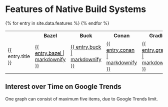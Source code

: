 # Features of Native Build Systems

<table>
  <tr>
    <th></th>
    <th>Bazel</th>
    <th>Buck</th>
    <th>Conan</th>
    <th>Gradle</th>
    <th>Make</th>
    <th>Meson</th>
    <th>SCons</th>
  </tr>
  {% for entry in site.data.features %}
    <tr>
      <td>{{ entry.title }}</td>
      <td><a href="{{ entry.bazel }}">{{ entry.bazel | markdownify }}</a></td>
      <td><a href="{{ entry.buck }}">{{ entry.buck | markdownify }}</a></td>
      <td><a href="{{ entry.conan }}">{{ entry.conan | markdownify }}</a></td>
      <td><a href="{{ entry.gradle }}">{{ entry.gradle | markdownify }}</a></td>
      <td><a href="{{ entry.make }}">{{ entry.make | markdownify }}</a></td>
      <td><a href="{{ entry.meson }}">{{ entry.meson | markdownify }}</a></td>
      <td><a href="{{ entry.scons }}">{{ entry.scons | markdownify }}</a></td>
    </tr>
  {% endfor %}
</table>

## Interest over Time on Google Trends

One graph can consist of maximum five items, due to Google Trends limit.

<div markdown="0">
<script type="text/javascript" src="https://ssl.gstatic.com/trends_nrtr/1457_RC01/embed_loader.js"></script> <script type="text/javascript"> trends.embed.renderExploreWidget("TIMESERIES", {"comparisonItem":[{"keyword":"bazel build","geo":"","time":"today 12-m"},{"keyword":"buck build","geo":"","time":"today 12-m"},{"keyword":"conan build","geo":"","time":"today 12-m"},{"keyword":"gradle build","geo":"","time":"today 12-m"},{"keyword":"make build","geo":"","time":"today 12-m"}],"category":0,"property":""}, {"exploreQuery":"q=bazel%20build,buck%20build,conan%20build,gradle%20build,make%20build&date=today 12-m,today 12-m,today 12-m,today 12-m,today 12-m","guestPath":"https://trends.google.com:443/trends/embed/"}); </script>
</div>

<div markdown="0">
<script type="text/javascript" src="https://ssl.gstatic.com/trends_nrtr/1457_RC01/embed_loader.js"></script> <script type="text/javascript"> trends.embed.renderExploreWidget("TIMESERIES", {"comparisonItem":[{"keyword":"meson build","geo":"","time":"today 12-m"},{"keyword":"scons build","geo":"","time":"today 12-m"}],"category":0,"property":""}, {"exploreQuery":"q=meson%20build,scons%20build&date=today 12-m,today 12-m","guestPath":"https://trends.google.com:443/trends/embed/"}); </script>
</div>
